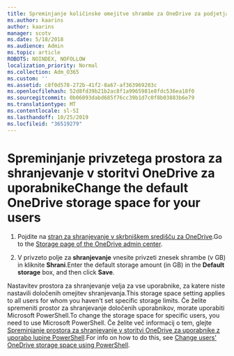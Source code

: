 ```yaml
---
title: Spreminjanje količinske omejitve shrambe za OneDrive za podjetja
ms.author: kaarins
author: kaarins
manager: scotv
ms.date: 5/18/2018
ms.audience: Admin
ms.topic: article
ROBOTS: NOINDEX, NOFOLLOW
localization_priority: Normal
ms.collection: Adm_O365
ms.custom: ''
ms.assetid: c8f0d578-272b-41f2-8a67-af363969203c
ms.openlocfilehash: 52d8fd39b21b2ac8f1a9965981e8fdc536ea18f0
ms.sourcegitcommit: 0b06093dabd685f76cc39b1d7c0f8b03883b6e79
ms.translationtype: MT
ms.contentlocale: sl-SI
ms.lasthandoff: 10/25/2019
ms.locfileid: "36519279"
---
```

# <a name="change-the-default-onedrive-storage-space-for-your-users"></a><span data-ttu-id="0d78e-102">Spreminjanje privzetega prostora za shranjevanje v storitvi OneDrive za uporabnike</span><span class="sxs-lookup"><span data-stu-id="0d78e-102">Change the default OneDrive storage space for your users</span></span>

1. <span data-ttu-id="0d78e-103">Pojdite na [stran za shranjevanje v skrbniškem središču za OneDrive](https://admin.onedrive.com/?v=StorageSettings).</span><span class="sxs-lookup"><span data-stu-id="0d78e-103">Go to the [Storage page of the OneDrive admin center](https://admin.onedrive.com/?v=StorageSettings).</span></span>
    
2. <span data-ttu-id="0d78e-104">V privzeto polje za **shranjevanje** vnesite privzeti znesek shrambe (v GB) in kliknite **Shrani**.</span><span class="sxs-lookup"><span data-stu-id="0d78e-104">Enter the default storage amount (in GB) in the **Default storage** box, and then click **Save**.</span></span>
    
<span data-ttu-id="0d78e-105">Nastavitev prostora za shranjevanje velja za vse uporabnike, za katere niste nastavili določenih omejitev shranjevanja.</span><span class="sxs-lookup"><span data-stu-id="0d78e-105">This storage space setting applies to all users for whom you haven't set specific storage limits.</span></span> <span data-ttu-id="0d78e-106">Če želite spremeniti prostor za shranjevanje določenih uporabnikov, morate uporabiti Microsoft PowerShell.</span><span class="sxs-lookup"><span data-stu-id="0d78e-106">To change the storage space for specific users, you need to use Microsoft PowerShell.</span></span> <span data-ttu-id="0d78e-107">Če želite več informacij o tem, glejte [Spreminjanje prostora za shranjevanje v storitvi OneDrive za uporabnike z uporabo lupine PowerShell](https://go.microsoft.com/fwlink/?linkid=866402).</span><span class="sxs-lookup"><span data-stu-id="0d78e-107">For info on how to do this, see [Change users' OneDrive storage space using PowerShell](https://go.microsoft.com/fwlink/?linkid=866402).</span></span>
  

